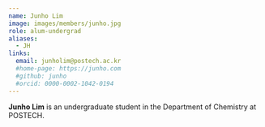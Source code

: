 ```yaml
---
name: Junho Lim
image: images/members/junho.jpg
role: alum-undergrad
aliases:
  - JH
links: 
  email: junholim@postech.ac.kr
  #home-page: https://junho.com
  #github: junho
  #orcid: 0000-0002-1042-0194
---
```


**Junho Lim** is an undergraduate student in the Department of Chemistry at POSTECH.
